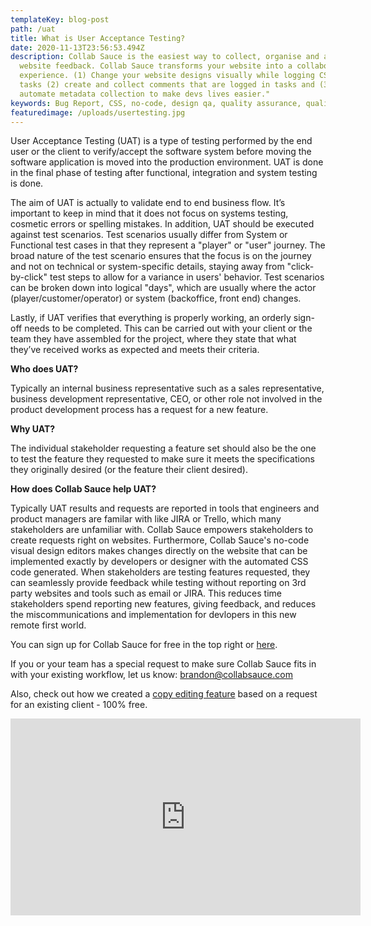 ```yaml
---
templateKey: blog-post
path: /uat
title: What is User Acceptance Testing?
date: 2020-11-13T23:56:53.494Z
description: Collab Sauce is the easiest way to collect, organise and act on
  website feedback. Collab Sauce transforms your website into a collaborative
  experience. (1) Change your website designs visually while logging CSS into
  tasks (2) create and collect comments that are logged in tasks and (3)
  automate metadata collection to make devs lives easier."
keywords: Bug Report, CSS, no-code, design qa, quality assurance, quality testing, user acceptance testing, uat testing, website feedback, visual feedback, last mile solution, design agency, marketing agency, designer feedback, bug tracking, kan ban, asana, trello, monday, startups, saas, bug reporting, bug managment, qa managment
featuredimage: /uploads/usertesting.jpg
---
```

User Acceptance Testing (UAT) is a type of testing performed by the end user or the client to verify/accept the software system before moving the software application is moved into the production environment. UAT is done in the final phase of testing after functional, integration and system testing is done.

The aim of UAT is actually to validate end to end business flow. It’s important to keep in mind that it does not focus on systems testing, cosmetic errors or spelling mistakes. In addition, UAT should be executed against test scenarios. Test scenarios usually differ from System or Functional test cases in that they represent a "player" or "user" journey. The broad nature of the test scenario ensures that the focus is on the journey and not on technical or system-specific details, staying away from "click-by-click" test steps to allow for a variance in users' behavior. Test scenarios can be broken down into logical "days", which are usually where the actor (player/customer/operator) or system (backoffice, front end) changes.

Lastly, if UAT verifies that everything is properly working, an orderly sign-off needs to be completed. This can be carried out with your client or the team they have assembled for the project, where they state that what they’ve received works as expected and meets their criteria.

**Who does UAT?**

Typically an internal business representative such as a sales representative, business development representative, CEO, or other role not involved in the product development process has a request for a new feature.

**Why UAT?**

The individual stakeholder requesting a feature set should also be the one to test the feature they requested to make sure it meets the specifications they originally desired (or the feature their client desired).

**How does Collab Sauce help UAT?** 

Typically UAT results and requests are reported in tools that engineers and product managers are familar with like JIRA or Trello, which many stakeholders are unfamiliar with. Collab Sauce empowers stakeholders to create requests right on websites. Furthermore, Collab Sauce's no-code visual design editors makes changes directly on the website that can be implemented exactly by developers or designer with the automated CSS code generated. When stakeholders are testing features requested, they can seamlessly provide feedback while testing without reporting on 3rd party websites and tools such as email or JIRA. This reduces time stakeholders spend reporting new features, giving feedback, and reduces the miscommunications and implementation for devlopers in this new remote first world. 

You can sign up for Collab Sauce for free in the top right or [here](https://app.collabsauce.com/).

If you or your team has a special request to make sure Collab Sauce fits in with your existing workflow, let us know: [brandon@collabsauce.com](mailto:brandon@collabsauce.com) 

Also, check out how we created a [copy editing feature](https://collabsauce.com/text-edits) based on a request for an existing client - 100% free.

<iframe src="https://www.youtube.com/embed/fV5FxWzmgqo?rel=0&amp;autoplay=1&mute=1" width="560" height="315" frameborder="0" allowfullscreen></iframe>
